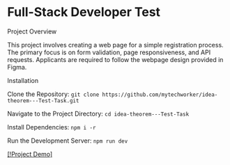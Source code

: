 
# Full-Stack Developer Test

Project Overview

This project involves creating a web page for a simple registration process. The primary focus is on form validation, page responsiveness, and API requests. Applicants are required to follow the webpage design provided in Figma.

Installation

Clone the Repository: `git clone https://github.com/mytechworker/idea-theorem---Test-Task.git`

Navigate to the Project Directory: `cd idea-theorem---Test-Task`

Install Dependencies: `npm i -r`

Run the Development Server: `npm run dev`

[[!Project Demo]](https://www.awesomescreenshot.com/video/23792325?key=1686f0b24039bc8a49c64faeebc15ed5)
